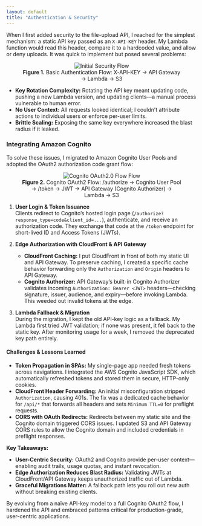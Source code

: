 ```yaml
---
layout: default
title: "Authentication & Security"
---
```


When I first added security to the file-upload API, I reached for the simplest mechanism: a static API key passed as an `X-API-KEY` header. My Lambda function would read this header, compare it to a hardcoded value, and allow or deny uploads. It was quick to implement but posed several problems:

<div align="center">
  <figure>
    <img src="{{ site.baseurl }}/assets/images/initial-security-flow.png" alt="Initial Security Flow" />
    <figcaption><strong>Figure 1.</strong> Basic Authentication Flow: X-API-KEY → API Gateway → Lambda → S3</figcaption>
  </figure>
</div>

- **Key Rotation Complexity:** Rotating the API key meant updating code, pushing a new Lambda version, and updating clients—a manual process vulnerable to human error.  
- **No User Context:** All requests looked identical; I couldn’t attribute actions to individual users or enforce per-user limits.  
- **Brittle Scaling:** Exposing the same key everywhere increased the blast radius if it leaked.

### Integrating Amazon Cognito

To solve these issues, I migrated to Amazon Cognito User Pools and adopted the OAuth2 authorization code grant flow:

<div align="center">
  <figure>
    <img src="{{ site.baseurl }}/assets/images/cognito-oauth2-flow.png" alt="Cognito OAuth2.0 Flow Flow" />
    <figcaption><strong>Figure 2.</strong> Cognito OAuth2 Flow: /authorize → Cognito User Pool → /token → JWT → API Gateway (Cognito Authorizer) → Lambda → S3</figcaption>
  </figure>
</div>

1. **User Login & Token Issuance**  
   Clients redirect to Cognito’s hosted login page (`/authorize?response_type=code&client_id=...`), authenticate, and receive an authorization code. They exchange that code at the `/token` endpoint for short-lived ID and Access Tokens (JWTs).

2. **Edge Authorization with CloudFront & API Gateway**  
   - **CloudFront Caching:** I put CloudFront in front of both my static UI and API Gateway. To preserve caching, I created a specific cache behavior forwarding only the `Authorization` and `Origin` headers to API Gateway.  
   - **Cognito Authorizer:** API Gateway’s built-in Cognito Authorizer validates incoming `Authorization: Bearer <JWT>` headers—checking signature, issuer, audience, and expiry—before invoking Lambda. This weeded out invalid tokens at the edge.

3. **Lambda Fallback & Migration**  
   During the migration, I kept the old API-key logic as a fallback. My Lambda first tried JWT validation; if none was present, it fell back to the static key. After monitoring usage for a week, I removed the deprecated key path entirely.

#### Challenges & Lessons Learned

- **Token Propagation in SPAs:** My single-page app needed fresh tokens across navigations. I integrated the AWS Cognito JavaScript SDK, which automatically refreshed tokens and stored them in secure, HTTP-only cookies.  
- **CloudFront Header Forwarding:** An initial misconfiguration stripped `Authorization`, causing 401s. The fix was a dedicated cache behavior for `/api/*` that forwards all headers and sets `Minimum TTL=0` for preflight requests.  
- **CORS with OAuth Redirects:** Redirects between my static site and the Cognito domain triggered CORS issues. I updated S3 and API Gateway CORS rules to allow the Cognito domain and included credentials in preflight responses.

**Key Takeaways:**

- **User-Centric Security:** OAuth2 and Cognito provide per-user context—enabling audit trails, usage quotas, and instant revocation.  
- **Edge Authorization Reduces Blast Radius:** Validating JWTs at CloudFront/API Gateway keeps unauthorized traffic out of Lambda.  
- **Graceful Migrations Matter:** A fallback path lets you roll out new auth without breaking existing clients.

By evolving from a naïve API-key model to a full Cognito OAuth2 flow, I hardened the API and embraced patterns critical for production-grade, user-centric applications.
